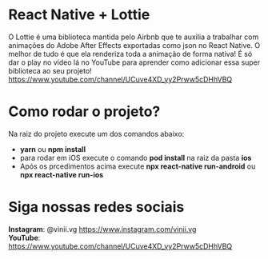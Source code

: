 # React Native + Lottie

O Lottie é uma biblioteca mantida pelo Airbnb que te auxilia a trabalhar com animações do Adobe After Effects exportadas como json no React Native. O melhor de tudo é que ela renderiza toda a animação de forma nativa! É só dar o play no vídeo lá no YouTube para aprender como adicionar essa super biblioteca ao seu projeto! https://www.youtube.com/channel/UCuve4XD_yy2Prww5cDHhVBQ

# Como rodar o projeto?

Na raiz do projeto execute um dos comandos abaixo:
- **yarn** ou **npm install**
- para rodar em iOS execute o comando **pod install** na raiz da pasta **ios**
- Após os prcedimentos acima execute **npx react-native run-android** ou **npx react-native run-ios**

# Siga nossas redes sociais 
**Instagram**: @vinii.vg https://www.instagram.com/vinii.vg  
**YouTube**: https://www.youtube.com/channel/UCuve4XD_yy2Prww5cDHhVBQ
